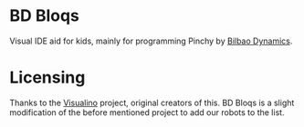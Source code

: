 # BD Bloqs

Visual IDE aid for kids, mainly for programming Pinchy by [Bilbao Dynamics](http://bilbaodynamics.com).

# Licensing

Thanks to the [Visualino](http://www.visualino.net) project, original creators of this. BD Bloqs is a slight modification of the before mentioned project to add our robots to the list. 
